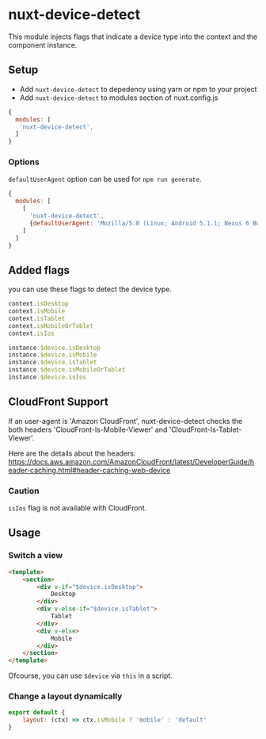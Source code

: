# nuxt-device-detect

This module injects flags that indicate a device type into the context and the component instance.

## Setup

 - Add `nuxt-device-detect` to depedency using yarn or npm to your project
 - Add `nuxt-device-detect` to modules section of nuxt.config.js

```js
{
  modules: [
   'nuxt-device-detect',
  ]
}
```

### Options

`defaultUserAgent` option can be used for `npm run generate`.

```js
{
  modules: [
    [
      'nuxt-device-detect',
      {defaultUserAgent: 'Mozilla/5.0 (Linux; Android 5.1.1; Nexus 6 Build/LYZ28E) AppleWebKit/537.36 (KHTML, like Gecko) Chrome/64.0.3282.39 Mobile Safari/537.36'}
    ]
  ]
}
```

## Added flags

you can use these flags to detect the device type.

```js
context.isDesktop
context.isMobile
context.isTablet
context.isMobileOrTablet
context.isIos

instance.$device.isDesktop
instance.$device.isMobile
instance.$device.isTablet
instance.$device.isMobileOrTablet
instance.$device.isIos
```

## CloudFront Support

If an user-agent is 'Amazon CloudFront', nuxt-device-detect checks
the both headers 'CloudFront-Is-Mobile-Viewer' and 'CloudFront-Is-Tablet-Viewer'.

Here are the details about the headers:
https://docs.aws.amazon.com/AmazonCloudFront/latest/DeveloperGuide/header-caching.html#header-caching-web-device

### Caution

`isIos` flag is not available with CloudFront.

## Usage

### Switch a view

```html
<template>
	<section>
		<div v-if="$device.isDesktop">
			Desktop
		</div>
		<div v-else-if="$device.isTablet">
			Tablet
		</div>
		<div v-else>
			Mobile
		</div>
	</section>
</template>
```

Ofcourse, you can use `$device` via `this` in a script.

### Change a layout dynamically

```js
export default {
	layout: (ctx) => ctx.isMobile ? 'mobile' : 'default'
}
```

